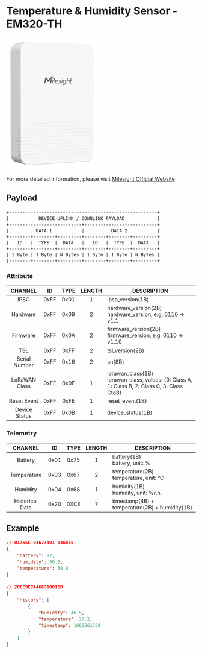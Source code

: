 # Temperature & Humidity Sensor - EM320-TH

![EM320-TH](em320-th.png)

For more detailed information, please visit [Milesight Official Website](https://www.milesight.com/iot/product/lorawan-sensor/em320-th)

## Payload

```
+-------------------------------------------------------+
|           DEVICE UPLINK / DOWNLINK PAYLOAD            |
+---------------------------+---------------------------+
|          DATA 1           |          DATA 2           |
+--------+--------+---------+--------+--------+---------+
|   ID   |  TYPE  |  DATA   |   ID   |  TYPE  |  DATA   |
+--------+--------+---------+--------+--------+---------+
| 1 Byte | 1 Byte | N Bytes | 1 Byte | 1 Byte | N Bytes |
|--------+--------+---------+--------+--------+---------+
```

### Attribute

|    CHANNEL    |  ID  | TYPE | LENGTH | DESCRIPTION                                                                                       |
| :-----------: | :--: | :--: | :----: | ------------------------------------------------------------------------------------------------ |
|     IPSO      | 0xFF | 0x01 |   1    | ipso_version(1B)                                                                                 |
|   Hardware    | 0xFF | 0x09 |   2    | hardware_version(2B)<br/>hardware_version, e.g. 0110 -> v1.1                                     |
|   Firmware    | 0xFF | 0x0A |   2    | firmware_version(2B)<br/>firmware_version, e.g. 0110 -> v1.10                                    |
|      TSL      | 0xFF | 0xFF |   2    | tsl_version(2B)                                                                                  |
| Serial Number | 0xFF | 0x16 |   2    | sn(8B)                                                                                           |
| LoRaWAN Class | 0xFF | 0x0F |   1    | lorawan_class(1B)<br/>lorawan_class, values: (0: Class A, 1: Class B, 2: Class C, 3: Class CtoB) |
|  Reset Event  | 0xFF | 0xFE |   1    | reset_event(1B)                                                                                  |
| Device Status | 0xFF | 0x0B |   1    | device_status(1B)                                                                                |

### Telemetry

|     CHANNEL     |  ID  | TYPE | LENGTH | DESCRIPTION                                    |
| :-------------: | :--: | :--: | :----: | ---------------------------------------------- |
|     Battery     | 0x01 | 0x75 |   1    | battery(1B)<br/>battery, unit: %               |
|   Temperature   | 0x03 | 0x67 |   2    | temperature(2B)<br/>temperature, unit: °C      |
|    Humidity     | 0x04 | 0x68 |   1    | humidity(1B)<br/>humidity, unit: %r.h.           |
| Historical Data | 0x20 | 0XCE |   7    | timestamp(4B) + temperature(2B) + humidity(1B) |

## Example

```json
// 01755C 03673401 046865
{
    "battery": 92,
    "humidity": 50.5,
    "temperature": 30.8
}

// 20CE9E74466310015D
{
    "history": [
        {
            "humidity": 46.5,
            "temperature": 27.2,
            "timestamp": 1665561758
        }
    ]
}
```
